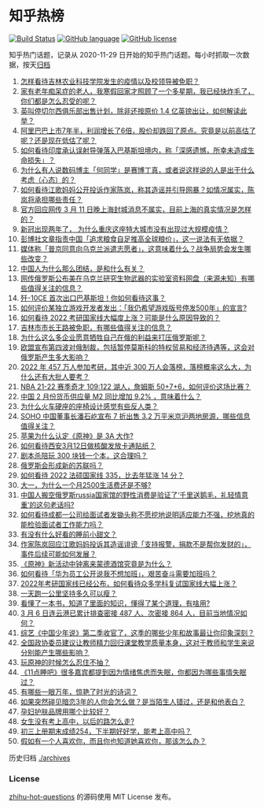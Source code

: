 # 知乎热榜
[![Build Status](https://github.com/ToWeLong/zhihu-hot-questions/workflows/CI/badge.svg)](https://github.com/ToWeLong/zhihu-hot-questions/actions)
[![GitHub language](https://img.shields.io/badge/language-golang-orange.svg)](https://golang.org/)
[![GitHub license](https://img.shields.io/github/license/ToWeLong/zhihu-hot-questions)](https://github.com/ToWeLong/zhihu-hot-questions/blob/main/LICENSE)

知乎热门话题，记录从 2020-11-29 日开始的知乎热门话题。每小时抓取一次数据，按天[归档](./archives)

<!-- BEGIN -->

1. [怎样看待吉林农业科技学院发生的疫情以及校领导被免职？](https://www.zhihu.com/question/521166378)
1. [家有老年痴呆症的老人，我寒假回家才照顾了一个多星期，我已经快炸毛了，你们都是怎么忍受的呢？](https://www.zhihu.com/question/39952242)
1. [英叫停切尔西俱乐部出售计划，除非还按原价 1.4 亿英镑出让，如何解读此举？](https://www.zhihu.com/question/521332381)
1. [阿里巴巴上市7年半，利润增长了6倍，股价却跌回了原点。究竟是以前高估了呢？还是现在低估了呢？](https://www.zhihu.com/question/520867417)
1. [如何看待印度承认误射导弹落入巴基斯坦境内，称「深感遗憾，所幸未造成生命损失」？](https://www.zhihu.com/question/521394022)
1. [为什么有人说数码博主「何同学」是赛博丁真，或者说这样说的人是出于什么考虑（心态）的？](https://www.zhihu.com/question/506994250)
1. [如何看待江歌妈妈公开投诉作家陈岚，称其造谣并引导网暴？如情况属实，陈岚将承担哪些责任？](https://www.zhihu.com/question/521363737)
1. [官方回应网传 3 月 11 日晚上海封城消息不属实，目前上海的真实情况是怎样的？](https://www.zhihu.com/question/521370060)
1. [新冠出现两年了， 为什么重庆这座特大城市没有出现过大规模疫情？](https://www.zhihu.com/question/521335059)
1. [彭博社文章指责中国「追求粮食自足推高全球粮价」，这一说法有无依据？](https://www.zhihu.com/question/510107856)
1. [媒体称「普京同意向乌克兰派遣志愿者」，这意味着什么？战争局势会发生哪些改变？](https://www.zhihu.com/question/521454289)
1. [中国人为什么那么团结，是和什么有关？](https://www.zhihu.com/question/518845287)
1. [网传俄罗斯公布美在乌克兰研究生物武器的实验室资料网盘（来源未知）有哪些值得关注的信息？](https://www.zhihu.com/question/521343884)
1. [歼-10CE 首次出口巴基斯坦！你如何看待这事？](https://www.zhihu.com/question/521328975)
1. [如何评价某独立游戏开发者发出：「我仍希望游戏版号停发500年」的宣言?](https://www.zhihu.com/question/520767844)
1. [如何看待 2022 考研国家线大幅度上涨？可能是什么原因导致的？](https://www.zhihu.com/question/521343713)
1. [吉林市市长王路被免职，有哪些值得关注的信息？](https://www.zhihu.com/question/521426578)
1. [为什么这么多企业愿意牺牲自己在俄的利益来打压俄罗斯呢？](https://www.zhihu.com/question/521310075)
1. [欧盟宣布第四波对俄制裁，包括暂停莫斯科的特权贸易和经济待遇等，这会对俄罗斯产生多大影响？](https://www.zhihu.com/question/521489744)
1. [2022 年 457 万人参加考研，其中近 300 万人会落榜，落榜概率这么大，为什么还有大批人要考？](https://www.zhihu.com/question/521380078)
1. [NBA 21-22 赛季奇才 109:122 湖人，詹姆斯 50+7+6，如何评价这场比赛？](https://www.zhihu.com/question/521472790)
1. [中国 2 月份货币供应量 M2 同比增加 9.2% ，意味着什么？](https://www.zhihu.com/question/521333039)
1. [为什么火车硬座的座椅设计感觉有些反人类？](https://www.zhihu.com/question/516371326)
1. [SOHO 中国董事长潘石屹宣布 7 折出售 3.2 万平米京沪两地房源，哪些信息值得关注？](https://www.zhihu.com/question/521140582)
1. [苹果为什么认定《原神》是 3A 大作?](https://www.zhihu.com/question/520864515)
1. [如何看待西安3月12日做核酸发放卡通贴纸？](https://www.zhihu.com/question/521448840)
1. [剧本杀陪玩 300 块钱一个本，这合理吗？](https://www.zhihu.com/question/519621093)
1. [俄罗斯会形成新的苏联吗？](https://www.zhihu.com/question/512709753)
1. [如何看待 2022 法硕国家线 335，比去年猛涨 14 分？](https://www.zhihu.com/question/521334600)
1. [大一，为什么一个月2500生活费还是不够?](https://www.zhihu.com/question/521456040)
1. [中国人搬空俄罗斯russia国家馆的野性消费是验证了‘千里送鹅毛，礼轻情意重’的这句老话吗?](https://www.zhihu.com/question/519879044)
1. [如何看待成都一公司给面试者发锄头称不愿挖地说明适应能力不强，挖地真的能检验面试者工作能力吗？](https://www.zhihu.com/question/521141627)
1. [有没有什么好看的睡前小甜文？](https://www.zhihu.com/question/510573861)
1. [作家陈岚回应江歌妈妈投诉其造谣诽谤「支持报警，捐款不是帮你发财的」，事件后续可能如何发展？](https://www.zhihu.com/question/521495642)
1. [《原神》新活动中钟离来蒙德酒馆究竟是为什么？](https://www.zhihu.com/question/521296931)
1. [如何看待「华为员工公开说我不想加班」，艰苦奋斗需要加班吗？](https://www.zhihu.com/question/521376560)
1. [2022年考研国家线已经公布，如何看待众多学科复试国家线大幅上涨？](https://www.zhihu.com/question/521334357)
1. [一天跑一公里坚持多久可以瘦？](https://www.zhihu.com/question/521403447)
1. [看懂了一本书，知道了里面的知识，懂得了某个道理，有啥用?](https://www.zhihu.com/question/518082249)
1. [3 月 6 日连云港已累计排查密接 487 人、次密接 864 人，目前当地情况如何？](https://www.zhihu.com/question/520368910)
1. [综艺《中国少年说》第二季收官了，这季的哪些少年和故事最让你印象深刻？](https://www.zhihu.com/question/521114341)
1. [全国政协委员建议让教师精力回归课堂教学质量本身，这对于教师和学生来说分别能产生哪些影响？](https://www.zhihu.com/question/520818481)
1. [玩原神的时候怎么忍住不抽？](https://www.zhihu.com/question/518917355)
1. [《11点睡吧》很多嘉宾都提到因为情绪焦虑而失眠，你都因为哪些事情失眠过？](https://www.zhihu.com/question/521292140)
1. [有哪些一眼万年，惊艳了时光的诗词？](https://www.zhihu.com/question/519220769)
1. [如果突然碰见暗恋3年的人你会怎么做？是当陌生人错过，还是和他表白？](https://www.zhihu.com/question/521416108)
1. [孕妇护肤品牌用哪个比较好？](https://www.zhihu.com/question/22235794)
1. [女生没有考上高中，以后的路怎么走?](https://www.zhihu.com/question/521452187)
1. [初三上册期末成绩254，下半期好好学，能考上高中吗？](https://www.zhihu.com/question/516519355)
1. [假如有一个人喜欢你，而且你也知道她喜欢你，那该怎么办？](https://www.zhihu.com/question/521450703)

<!-- END -->

历史归档 [./archives](./archives)


### License
[zhihu-hot-questions](https://github.com/towelong/zhihu-hot-questions) 的源码使用 MIT License 发布。